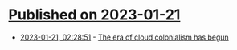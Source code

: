 # [Published on 2023-01-21](index.md)

* [2023-01-21, 02:28:51](https://news.ycombinator.com/item?id=34463215) - [The era of cloud colonialism has begun](https://www.theregister.com/2022/12/28/cloud_colonialism_era/)
